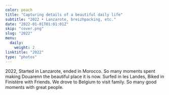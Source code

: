 ```yaml
---
color: peach
title: "Capturing details of a beautiful daily life"
subtitle: "2022 • Lanzarote, breizhpacking, etc."
date: "2022-01-01T01:01:01Z"
skip: "cover.png"
slug: "2022"
menu:
  daily:
    weight: 2
linktitle: "2022"
type: "photos"
---
```


2022, Started in Lanzarote, ended in Morocco.
So many moments spent making Douarenn the beautiful place it is now.
Surfed in les Landes, Biked in Finistère with Friends. 
We drove to Belgium to visit family. So many good moments with great people.  
